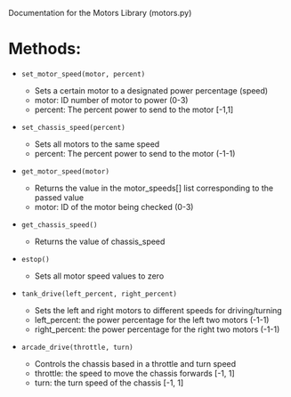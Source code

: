
Documentation for the Motors Library (motors.py)

# Methods:
- `set_motor_speed(motor, percent)`
    - Sets a certain motor to a designated power percentage (speed)
    - motor: ID number of motor to power (0-3)
    - percent: The percent power to send to the motor [-1,1]

- `set_chassis_speed(percent)`
    - Sets all motors to the same speed
    - percent: The percent power to send to the motor (-1-1)

- `get_motor_speed(motor)`
    - Returns the value in the motor_speeds[] list corresponding to the passed value
    - motor: ID of the motor being checked (0-3)

- `get_chassis_speed()`
    - Returns the value of chassis_speed

- `estop()`
    - Sets all motor speed values to zero

- `tank_drive(left_percent, right_percent)`
    - Sets the left and right motors to different speeds for driving/turning
    - left_percent: the power percentage for the left two motors (-1-1)
    - right_percent: the power percentage for the right two motors (-1-1)

- `arcade_drive(throttle, turn)`
    - Controls the chassis based in a throttle and turn speed
    - throttle: the speed to move the chassis forwards [-1, 1]
    - turn: the turn speed of the chassis [-1, 1]
